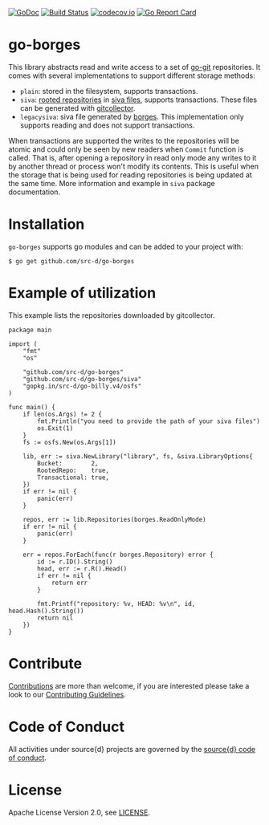 [![GoDoc](https://godoc.org/github.com/src-d/go-borges?status.svg)](https://godoc.org/github.com/src-d/go-borges)
[![Build Status](https://travis-ci.com/src-d/go-borges.svg)](https://travis-ci.com/src-d/go-borges)
[![codecov.io](https://codecov.io/github/src-d/go-borges/coverage.svg)](https://codecov.io/github/src-d/go-borges)
[![Go Report Card](https://goreportcard.com/badge/github.com/src-d/go-borges)](https://goreportcard.com/report/github.com/src-d/go-borges)

# go-borges

This library abstracts read and write access to a set of [go-git](https://github.com/src-d/go-git) repositories. It comes with several implementations to support different storage methods:

* `plain`: stored in the filesystem, supports transactions.
* `siva`: [rooted repositories](https://github.com/src-d/gitcollector#storing-repositories-using-rooted-repositories) in [siva files](https://github.com/src-d/go-siva), supports transactions. These files can be generated with [gitcollector](https://github.com/src-d/gitcollector).
* `legacysiva`: siva file generated by [borges](https://github.com/src-d/borges). This implementation only supports reading and does not support transactions.

When transactions are supported the writes to the repositories will be atomic and could only be seen by new readers when `Commit` function is called. That is, after opening a repository in read only mode any writes to it by another thread or process won't modify its contents. This is useful when the storage that is being used for reading repositories is being updated at the same time. More information and example in `siva` package documentation.

# Installation

`go-borges` supports go modules and can be added to your project with:

```
$ go get github.com/src-d/go-borges
```

# Example of utilization

This example lists the repositories downloaded by gitcollector.

```
package main

import (
	"fmt"
	"os"

	"github.com/src-d/go-borges"
	"github.com/src-d/go-borges/siva"
	"gopkg.in/src-d/go-billy.v4/osfs"
)

func main() {
	if len(os.Args) != 2 {
		fmt.Println("you need to provide the path of your siva files")
		os.Exit(1)
	}
	fs := osfs.New(os.Args[1])

	lib, err := siva.NewLibrary("library", fs, &siva.LibraryOptions{
		Bucket:        2,
		RootedRepo:    true,
		Transactional: true,
	})
	if err != nil {
		panic(err)
	}

	repos, err := lib.Repositories(borges.ReadOnlyMode)
	if err != nil {
		panic(err)
	}

	err = repos.ForEach(func(r borges.Repository) error {
		id := r.ID().String()
		head, err := r.R().Head()
		if err != nil {
			return err
		}

		fmt.Printf("repository: %v, HEAD: %v\n", id, head.Hash().String())
		return nil
	})
}
```

# Contribute

[Contributions](https://github.com/src-d/{project}/issues) are more than welcome, if you are interested please take a look to
our [Contributing Guidelines](CONTRIBUTING.md).

# Code of Conduct

All activities under source{d} projects are governed by the [source{d} code of conduct](.github/CODE_OF_CONDUCT.md).

# License

Apache License Version 2.0, see [LICENSE](LICENSE).
